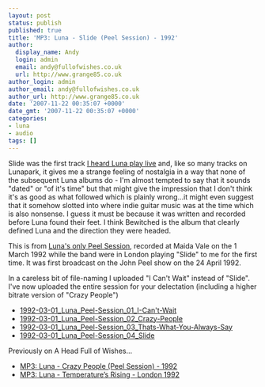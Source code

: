 ```yaml
---
layout: post
status: publish
published: true
title: 'MP3: Luna - Slide (Peel Session) - 1992'
author:
  display_name: Andy
  login: admin
  email: andy@fullofwishes.co.uk
  url: http://www.grange85.co.uk
author_login: admin
author_email: andy@fullofwishes.co.uk
author_url: http://www.grange85.co.uk
date: '2007-11-22 00:35:07 +0000'
date_gmt: '2007-11-22 00:35:07 +0000'
categories:
- luna
- audio
tags: []
---
```

<p>Slide was the first track <a href="/database/show/1992-02-27-luna-underworld-london-uk/">I heard Luna play live</a> and, like so many tracks on Lunapark, it gives me a strange feeling of nostalgia in a way that none of the subsequent Luna albums do - I'm almost tempted to say that it sounds "dated" or "of it's time" but that might give the impression that I don't think it's as good as what followed which is plainly wrong...it might even suggest that it somehow slotted into where indie guitar music was at the time which is also nonsense. I guess it must be because it was written and recorded before Luna found their feet. I think Bewitched is the album that clearly defined Luna and the direction they were headed.</p>
<p>This is from <a href="http://www.bbc.co.uk/radio1/johnpeel/sessions/1990s/1992/Mar01luna/">Luna's only Peel Session</a>, recorded at Maida Vale on the 1 March 1992 while the band were in London playing "Slide" to me for the first time. It was first broadcast on the John Peel show on the 24 April 1992.</p>
<p><ins datetime="2007-11-22T09:25:37+00:00">
<p>In a careless bit of file-naming I uploaded "I Can't Wait" instead of "Slide". I've now uploaded the entire session for your delectation (including a higher bitrate version of "Crazy People")</ins>
<ul>
<li><a href="http://www.box.net/shared/s3c9aczo85">1992-03-01_Luna_Peel-Session_01_I-Can't-Wait</a></li>
<li><a href="http://www.box.net/shared/msj0z52kik">1992-03-01_Luna_Peel-Session_02_Crazy-People</a></li>
<li><a href="http://www.box.net/shared/xmqpxsqiv2">1992-03-01_Luna_Peel-Session_03_Thats-What-You-Always-Say</a></li>
<li><a href="http://www.box.net/shared/1q83691idl">1992-03-01_Luna_Peel-Session_04_Slide</a></li>
</ul>
<p>Previously on A Head Full of Wishes...</p>
<ul>
<li><a href="/2001/03/01/audio-luna-crazy-people/">MP3: Luna - Crazy People (Peel Session) - 1992</a></li>
<li><a href="/2000/06/01/audio-luna-temperatures-rising/">MP3: Luna - Temperature’s Rising - London 1992</a></li>
</ul>
